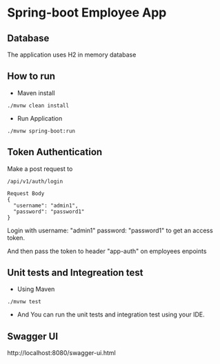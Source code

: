 # Spring-boot Employee App

## Database
The application uses H2 in memory database

## How to run
* Maven install
```
./mvnw clean install
```
* Run Application
```
./mvnw spring-boot:run
```

## Token Authentication
Make a post request to
```
/api/v1/auth/login

Request Body
{
  "username": "admin1",
  "password": "password1"
}
```
Login with 
username: "admin1"
password: "password1"
to get an access token.

And then pass the token to header "app-auth" on employees enpoints

## Unit tests and Integreation test
* Using Maven
```
./mvnw test
```
* And You can run the unit tests and integration test using your IDE.

## Swagger UI
http://localhost:8080/swagger-ui.html

